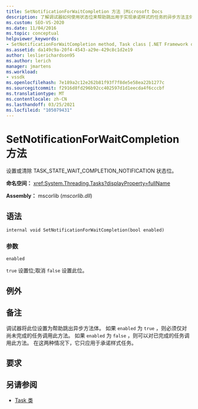 ```yaml
---
title: SetNotificationForWaitCompletion 方法 |Microsoft Docs
description: 了解调试器如何使用状态位来帮助跳出用于实现承诺样式的任务的异步方法主体。
ms.custom: SEO-VS-2020
ms.date: 11/04/2016
ms.topic: conceptual
helpviewer_keywords:
- SetNotificationForWaitCompletion method, Task class [.NET Framework debug engines]
ms.assetid: da149c9a-20f4-4543-a29e-429c8c1d2e19
author: leslierichardson95
ms.author: lerich
manager: jmartens
ms.workload:
- vssdk
ms.openlocfilehash: 7e189a2c12e262b81f93f7f8de5e58ea22b1277c
ms.sourcegitcommit: f2916d8fd296b92cc402597d1d1eecda4f6cccbf
ms.translationtype: MT
ms.contentlocale: zh-CN
ms.lasthandoff: 03/25/2021
ms.locfileid: "105079431"
---
```

# <a name="setnotificationforwaitcompletion-method"></a>SetNotificationForWaitCompletion 方法
设置或清除 TASK_STATE_WAIT_COMPLETION_NOTIFICATION 状态位。

 **命名空间：** <xref:System.Threading.Tasks?displayProperty=fullName>

 **Assembly：** mscorlib (*mscorlib.dll*) 

## <a name="syntax"></a>语法

```vb
internal void SetNotificationForWaitCompletion(bool enabled)
```

### <a name="parameters"></a>参数
 `enabled`

 `true` 设置位;取消 `false` 设置此位。

## <a name="exceptions"></a>例外

## <a name="remarks"></a>备注
 调试器将此位设置为帮助跳出异步方法体。 如果 `enabled` 为 `true` ，则必须仅对尚未完成的任务调用此方法。 如果 `enabled` 为 `false` ，则可以对已完成的任务调用此方法。 在这两种情况下，它只应用于承诺样式任务。

## <a name="requirements"></a>要求

## <a name="see-also"></a>另请参阅
- [Task 类](../../extensibility/debugger/task-class-internal-members.md)

